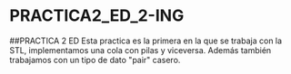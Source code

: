 # PRACTICA2_ED_2-ING
##PRACTICA 2 ED
Esta practica es la primera en la que se trabaja con la STL, implementamos una cola con pilas y viceversa. Además también trabajamos con un tipo de dato "pair" casero.
